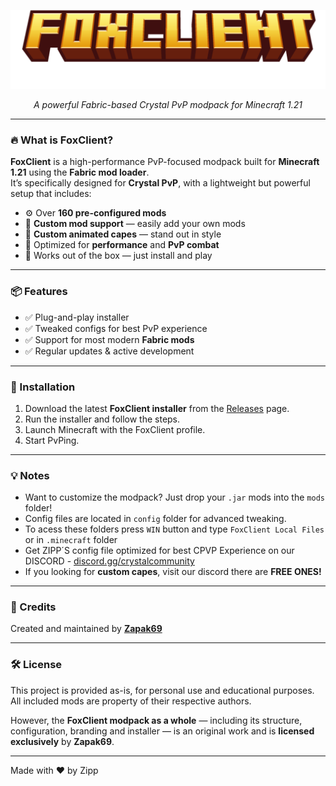 <p align="center">
  <img src="https://raw.githubusercontent.com/Zapak69/FoxClient/main/Source/minecraft.png" alt="FoxClient Logo" width="600"/>
</p>
<p align="center"><i>A powerful Fabric-based Crystal PvP modpack for Minecraft 1.21</i></p>

---

### 🔥 What is FoxClient?

**FoxClient** is a high-performance PvP-focused modpack built for **Minecraft 1.21** using the **Fabric mod loader**.  
It’s specifically designed for **Crystal PvP**, with a lightweight but powerful setup that includes:

- ⚙️ Over **160 pre-configured mods**
- 🧩 **Custom mod support** — easily add your own mods
- 🧥 **Custom animated capes** — stand out in style
- 🚀 Optimized for **performance** and **PvP combat**
- 🎯 Works out of the box — just install and play

---

### 📦 Features

- ✅ Plug-and-play installer
- ✅ Tweaked configs for best PvP experience
- ✅ Support for most modern **Fabric mods**
- ✅ Regular updates & active development

---

### 📁 Installation

1. Download the latest **FoxClient installer** from the [Releases](https://github.com/Zapak69/FoxClient/releases) page.
2. Run the installer and follow the steps.
3. Launch Minecraft with the FoxClient profile.
4. Start PvPing.

---

### 💡 Notes

- Want to customize the modpack? Just drop your `.jar` mods into the `mods` folder!
- Config files are located in `config` folder for advanced tweaking.
- To acess these folders press `WIN` button and type `FoxClient Local Files` or in `.minecraft` folder
- Get ZIPP´S config file optimized for best CPVP Experience on our DISCORD - [discord.gg/crystalcommunity](https://discord.gg/crystalcommunity)
- If you looking for **custom capes**, visit our discord there are **FREE ONES!**

---

### 📣 Credits

Created and maintained by **[Zapak69](https://github.com/Zapak69)**  

---

### 🛠️ License

This project is provided as-is, for personal use and educational purposes.  
All included mods are property of their respective authors.  
 
However, the **FoxClient modpack as a whole** — including its structure, configuration, branding and installer — is an original work and is **licensed exclusively** by **Zapak69**.

--- 

Made with ❤️ by Zipp

